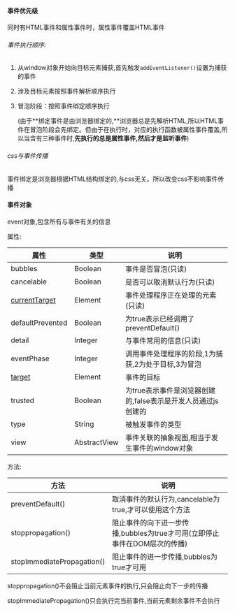 #### 事件优先级

同时有HTML事件和属性事件时，属性事件覆盖HTML事件

###### 事件执行顺序:

1. 从window对象开始向目标元素捕获,首先触发`addEventListener()`设置为捕获的事件

2. 涉及目标元素按照事件解析顺序执行

3. 冒泡阶段：按照事件绑定顺序执行

   (由于**绑定事件是由浏览器绑定的,**浏览器总是先解析HTML,所以HTML事件在冒泡阶段会先绑定。但由于在执行时，对应的执行函数被属性事件覆盖,所以当含有三种事件时,**先执行的总是属性事件,然后才是监听事件**)

###### css与事件传播

事件绑定是浏览器根据HTML结构绑定的,与css无关。所以改变css不影响事件传播

#### 事件对象

event对象,包含所有与事件有关的信息

属性:

| 属性                 | 类型         | 说明                                                         |
| -------------------- | ------------ | ------------------------------------------------------------ |
| bubbles              | Boolean      | 事件是否冒泡(只读)                                           |
| cancelable           | Boolean      | 是否可以取消默认行为(只读)                                   |
| <u>currentTarget</u> | Element      | 事件处理程序正在处理的元素(只读)                             |
| defaultPrevented     | Boolean      | 为true表示已经调用了preventDefault()                         |
| detail               | Integer      | 与事件常用的信息(只读)                                       |
| eventPhase           | Integer      | 调用事件处理程序的阶段,1为捕获,2为处于目标,3为冒泡           |
| <u>target</u>        | Element      | 事件的目标                                                   |
| trusted              | Boolean      | 为true表示事件是浏览器创建的,false表示是开发人员通过js创建的 |
| type                 | String       | 被触发事件的类型                                             |
| view                 | AbstractView | 事件关联的抽象视图,相当于发生事件的window对象                |

方法:

| 方法                       | 说明                                                         |
| -------------------------- | ------------------------------------------------------------ |
| preventDefault()           | 取消事件的默认行为,cancelable为true,才可以使用这个方法       |
| stoppropagation()          | 阻止事件的向下进一步传播,bubbles为true才可用(立即停止事件在DOM层次的传播) |
| stopImmediatePropagation() | 阻止事件的进一步传播,bubbles为true才可用                     |

stoppropagation()不会阻止当前元素事件的执行,只会阻止向下一步的传播

stopImmediatePropagation()只会执行完当前事件,当前元素剩余事件不会执行

